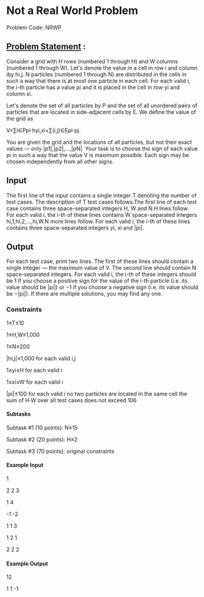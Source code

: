 # Not a Real World Problem
Problem Code: NRWP
## [Problem Statement](https://www.codechef.com/MAY20B/problems/NRWP) :

Consider a grid with H rows (numbered 1 through H) and W columns (numbered 1 through W). Let's denote the value in a cell in row i and column iby hi,j. N particles (numbered 1 through N) are distributed in the cells in such a way that there is at most one particle in each cell. For each valid i, the i-th particle has a value pi and it is placed in the cell in row yi and column xi.

Let's denote the set of all particles by P and the set of all unordered pairs of particles that are located in side-adjacent cells by E. We define the value of the grid as

V=∑i∈Ppi⋅hyi,xi+∑(i,j)∈Epi⋅pj.

You are given the grid and the locations of all particles, but not their exact values ― only |p1|,|p2|,…,|pN|. Your task is to choose the sign of each value pi in such a way that the value V is maximum possible. Each sign may be chosen independently from all other signs.

## Input
The first line of the input contains a single integer T denoting the number of test cases. The description of T test cases follows.The first line of each test case contains three space-separated integers H, W and N.H lines follow. For each valid i, the i-th of these lines contains W space-separated integers hi,1,hi,2,…,hi,W.N more lines follow. For each valid i, the i-th of these lines contains three space-separated integers yi, xi and |pi|.
## Output
For each test case, print two lines.
The first of these lines should contain a single integer ― the maximum value of V.
The second line should contain N space-separated integers. For each valid i, the i-th of these integers should be 1 if you choose a positive sign for the value of the i-th particle (i.e. its value should be |pi|) or −1 if you choose a negative sign (i.e. its value should be −|pi|).
If there are multiple solutions, you may find any one.

### Constraints

1≤T≤10

1≤H,W≤1,000

1≤N≤200

|hi,j|≤1,000 for each valid i,j

1≤yi≤H for each valid i

1≤xi≤W for each valid i

|pi|≤100 for each valid i no two particles are located in the same cell the sum of H⋅W over all test cases does not exceed 106

#### Subtasks

Subtask #1 (10 points): N≤15

Subtask #2 (20 points): H≤2

Subtask #3 (70 points): original constraints

#### Example Input

1

2 2 3

1 4

-1 -2

1 1 3

1 2 1

2 2 2

#### Example Output

12

1 1 -1